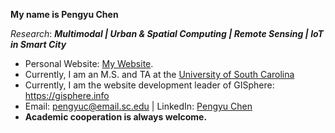 **My name is Pengyu Chen<br>**

*Research*: ***Multimodal | Urban & Spatial Computing | Remote Sensing | IoT in Smart City*** <be>

- Personal Website: [My Website](https://pengyu-gis.github.io/).<br>
- Currently, I am an M.S. and TA at the [University of South Carolina](https://sc.edu/study/colleges_schools/artsandsciences/geography/index.php)
- Currently, I am the website development leader of GISphere: https://gisphere.info
- Email: pengyuc@email.sc.edu | LinkedIn: [Pengyu Chen](https://www.linkedin.com/in/pengyu-chen-a07973181/)
- **Academic cooperation is always welcome.**
